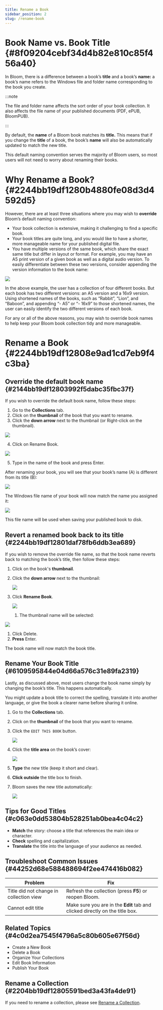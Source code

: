 ```yaml
---
title: Rename a Book
sidebar_position: 2
slug: /rename-book
---
```




# Book Name vs. Book Title {#8f09204cebf34d4b82e810c85f456a40}


In Bloom, there is a difference between a book’s **title** and a book’s **name:** a book’s name refers to the Windows file and folder name corresponding to the book you create.


:::note

The file and folder name affects the sort order of your book collection. It also affects the file name of your published documents (PDF, ePUB, BloomPUB).

:::




By default, the **name** of a Bloom book matches its **title.** This means that if you change the **title** of a book, the book’s **name** will also be automatically updated to match the new title.


This default naming convention serves the majority of Bloom users, so most users will not need to worry about renaming their books.


# Why Rename a Book? {#2244bb19df1280b4880fe08d3d4592d5}


However, there are at least three situations where you may wish to **override** Bloom’s default naming convention:

- Your book collection is extensive, making it challenging to find a specific book.
- Your book titles are quite long, and you would like to have a shorter, more manageable name for your published digital file.
- You have multiple versions of the same book, which share the exact same title but differ in layout or format. For example, you may have an A5 print version of a given book as well as a digital audio version. To easily differentiate between these two versions, consider appending the version information to the book name:

![](./rename-book.2244bb19-df12-8067-a5cd-ff0eea9185e2.png)


In the above example, the user has a collection of four different books. But each book has two different versions: an A5 version and a 16x9 version. Using shortened names of the books, such as “Rabbit”, “Lion”, and “Baboon”, and appending “- A5” or “- 16x9” to those shortened names, the user can easily identify the two different versions of each book.


For any or all of the above reasons, you may wish to override book names to help keep your Bloom book collection tidy and more manageable. 


# Rename a Book {#2244bb19df12808e9ad1cd7eb9f4c3ba}


## Override the default book name {#2144bb19df12803992f5dabc35fbc37f}


If you wish to override the default book name, follow these steps:

1. Go to the **Collections** tab.
2. Click on the **thumbnail** of the book that you want to rename.
3. Click the **down arrow** next to the thumbnail (or Right-click on the thumbnail).

![](./rename-book.2274bb19-df12-8084-9b1c-ffcb96d23294.png)


4. Click on Rename Book.


![](./rename-book.2274bb19-df12-8002-ba86-c0b9d940f42e.png)


5. Type in the name of the book and press Enter.


After renaming your book, you will see that your book’s name (A) is different from its title (B):


![](./rename-book.2274bb19-df12-807b-8dc6-f6d4c8b63a34.png)


The Windows file name of your book will now match the name you assigned it:


![](./rename-book.2274bb19-df12-80a0-b10b-f5a188ec5dc7.png)


This file name will be used when saving your published book to disk.


## Revert a renamed book back to its title {#2244bb19df12801daf78fb6ddb3ea689}


If you wish to remove the override file name, so that the book name reverts back to matching the book’s title, then follow these steps:

1. Click on the book's **thumbnail**.
2. Click the **down arrow** next to the thumbnail:

	![](./rename-book.2274bb19-df12-8025-b7ca-ef234697dd11.png)

3. Click **Rename Book**.

	![](./rename-book.2274bb19-df12-805e-9785-d88fd09f7a07.png)

	1. The thumbnail name will be selected:

![](./rename-book.2274bb19-df12-80e9-a1a5-de7e93b47772.png)

1. Click Delete.
2. **Press** Enter.

The book name will now match the book title.


## Rename Your Book Title {#6109595844e04d66a576c31e89fa2319}


Lastly, as discussed above, most users change the book name simply by changing the book’s title. This happens automatically. 


You might update a book title to correct the spelling, translate it into another language, or give the book a clearer name before sharing it online.

1. Go to the **Collections** tab.
2. Click on the **thumbnail** of the book that you want to rename.
3. Click the `EDIT THIS BOOK` button.

	![](./rename-book.21f4bb19-df12-80d6-8de4-d3b568887272.png)

4. Click the **title area** on the book’s cover:

	![](./rename-book.21f4bb19-df12-801d-be18-e9059aa6fec8.png)

5. **Type** the new title (keep it short and clear).
6. **Click outside** the title box to finish.
7. Bloom saves the new title automatically:

	![](./rename-book.2204bb19-df12-80d2-9e88-d20dd914c792.png)


## Tips for Good Titles {#c063e0dd53804b528251ab0bea4c04c2}

- **Match** the story: choose a title that references the main idea or character.
- **Check** spelling and capitalization.
- **Translate** the title into the language of your audience as needed.

## Troubleshoot Common Issues {#44252d68e588488694f2ee474416b082}


| Problem                                 | Fix                                                                          |
| --------------------------------------- | ---------------------------------------------------------------------------- |
| Title did not change in collection view | Refresh the collection (press **F5**) or reopen Bloom.                       |
| Cannot edit title                       | Make sure you are in the **Edit** tab and clicked directly on the title box. |


## Related Topics {#4c0d2ea7545f4796a5c80b605e67f56d}

- Create a New Book
- Delete a Book
- Organize Your Collections
- Edit Book Information
- Publish Your Book

## Rename a Collection {#2204bb19df12805591bed3a43fa4de91}


If you need to rename a collection, please see [Rename a Collection](/rename-collection).

